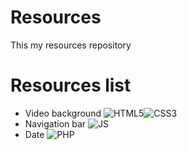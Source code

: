 # Resources
This my resources repository

# Resources list
- Video background ![HTML5](https://i.imgur.com/1S1VxSL.png)![CSS3](https://i.imgur.com/kBVYh8D.png)
- Navigation bar ![JS](https://i.imgur.com/ard0rOo.png)
- Date ![PHP](https://i.imgur.com/XTMUSkD.png)
